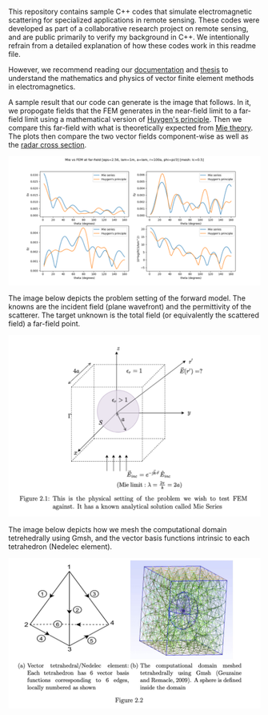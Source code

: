 This repository contains sample C++ codes that simulate electromagnetic scattering for specialized applications in remote sensing. These codes were developed as part of a collaborative research project on remote sensing, and are public primarily to verify my background in C++. We intentionally refrain from a detailed explanation of how these codes work in this readme file. 

However, we recommend reading our [documentation](https://sriramgkn.github.io/reports/FEM_3D_docum.pdf) and [thesis](https://sriramgkn.github.io/reports/Sriram_thesis_final.pdf) to understand the mathematics and physics of vector finite element methods in electromagnetics.

A sample result that our code can generate is the image that follows. In it, we propogate fields that the FEM generates in the near-field limit to a far-field limit using a mathematical version of [Huygen's principle](https://en.wikipedia.org/wiki/Huygens%E2%80%93Fresnel_principle). Then we compare this far-field with what is theoretically expected from [Mie theory](https://en.wikipedia.org/wiki/Mie_scattering). The plots then compare the two vector fields component-wise as well as the [radar cross section](https://en.wikipedia.org/wiki/Radar_cross_section).

![sample output](sample-image/near_to_far_c++_phi_60.png)

The image below depicts the problem setting of the forward model. The knowns are the incident field (plane wavefront) and the permittivity of the scatterer. The target unknown is the total field (or equivalently the scattered field) a far-field point.

![problem setting](sample-image/problem_setting.jpg)

The image below depicts how we mesh the computational domain tetrehedrally using Gmsh, and the vector basis functions intrinsic to each tetrahedron (Nedelec element).

![problem setting](sample-image/geometry_meshing.jpg)